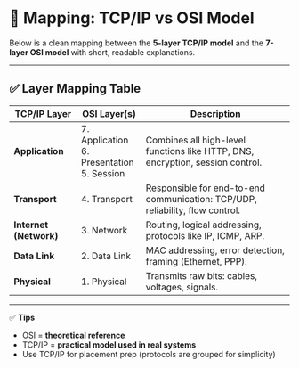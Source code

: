 # 🔄 Mapping: TCP/IP vs OSI Model

Below is a clean mapping between the **5-layer TCP/IP model** and the **7-layer OSI model** with short, readable explanations.

---

## ✅ Layer Mapping Table

| TCP/IP Layer        | OSI Layer(s)                             | Description |
|---------------------|------------------------------------------|-------------|
| **Application**     | 7. Application  <br>6. Presentation  <br>5. Session | Combines all high-level functions like HTTP, DNS, encryption, session control. |
| **Transport**       | 4. Transport                             | Responsible for end-to-end communication: TCP/UDP, reliability, flow control. |
| **Internet (Network)** | 3. Network                           | Routing, logical addressing, protocols like IP, ICMP, ARP. |
| **Data Link**       | 2. Data Link                             | MAC addressing, error detection, framing (Ethernet, PPP). |
| **Physical**        | 1. Physical                              | Transmits raw bits: cables, voltages, signals. |

---

✅ **Tips**  
- OSI = **theoretical reference**  
- TCP/IP = **practical model used in real systems**  
- Use TCP/IP for placement prep (protocols are grouped for simplicity)

